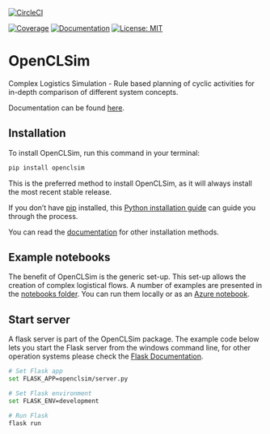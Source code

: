 [![CircleCI](https://circleci.com/gh/TUDelft-CITG/OpenCLSim.svg?style=svg&circle-token=fc95d870dc21fdf11e1ebc02f9defcd99212197a)](https://circleci.com/gh/TUDelft-CITG/OpenCLSim)

[![Coverage](https://oedm.vanoord.com/proxy/circleci_no_redirect/github/TUDelft-CITG/OpenCLSim/master/latest/3b00333d4fe20c813bd9bc81ce2e1d4f5fae987a/tmp/artifacts/coverage.svg)](https://oedm.vanoord.com/proxy/circleci_no_redirect/github/TUDelft-CITG/OpenCLSim/master/latest/3b00333d4fe20c813bd9bc81ce2e1d4f5fae987a/tmp/artifacts/index.html)
[ ![Documentation](https://img.shields.io/badge/sphinx-documentation-brightgreen.svg)](https://openclsim.readthedocs.io)
[ ![License: MIT](https://img.shields.io/badge/License-MIT-brightgreen.svg)](https://github.com/TUDelft-CITG/OpenCLSim/blob/master/LICENSE.txt)

# OpenCLSim

Complex Logistics Simulation - Rule based planning of cyclic activities for in-depth comparison of different system concepts.

Documentation can be found [here](https://oedm.vanoord.com/proxy/circleci_no_redirect/github/TUDelft-CITG/OpenCLSim/master/latest/3b00333d4fe20c813bd9bc81ce2e1d4f5fae987a/tmp/artifacts/docs/index.html).

## Installation

To install OpenCLSim, run this command in your terminal:

``` bash
pip install openclsim
```

This is the preferred method to install OpenCLSim, as it will always install the most recent stable release.

If you don’t have [pip](https://pip.pypa.io) installed, this [Python installation guide](http://docs.python-guide.org/en/latest/starting/installation/) can guide you through the process.

You can read the [documentation](https://oedm.vanoord.com/proxy/circleci_no_redirect/github/TUDelft-CITG/OpenCLSim/master/latest/3b00333d4fe20c813bd9bc81ce2e1d4f5fae987a/tmp/artifacts/docs/installation.html) for other installation methods.

## Example notebooks

The benefit of OpenCLSim is the generic set-up. This set-up allows the creation of complex logistical flows. A number of examples are presented in the [notebooks folder](https://github.com/TUDelft-CITG/OpenCLSim/tree/master/notebooks). You can run them locally or as an [Azure notebook](https://notebooks.azure.com/home/projects).

## Start server

A flask server is part of the OpenCLSim package. The example code below lets you start the Flask server from the windows command line, for other operation systems please check the [Flask Documentation](http://flask.pocoo.org/docs/dev/cli/).

``` bash
# Set Flask app
set FLASK_APP=openclsim/server.py

# Set Flask environment
set FLASK_ENV=development

# Run Flask
flask run
```
